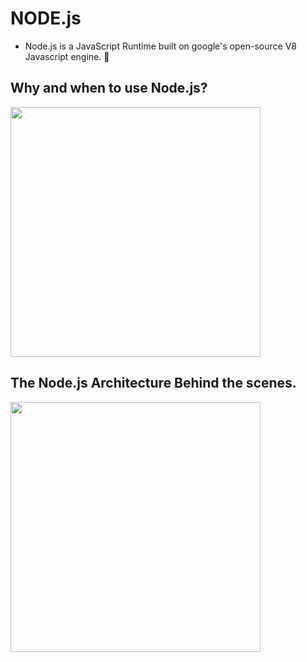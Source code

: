 # NODE.js

- Node.js is a JavaScript Runtime built on google's open-source V8 Javascript engine. 🤔

## Why and when to use Node.js?

<img src='https://user-images.githubusercontent.com/67066348/165082080-ea57df5a-3a6b-4205-b744-86bec4875a51.png' height='400'>

## The Node.js Architecture Behind the scenes.
<img src='https://user-images.githubusercontent.com/67066348/165288011-f96dc7a7-1bb1-486c-a953-593879040ee4.png' height='400'>

